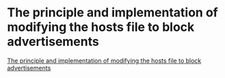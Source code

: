 # The principle and implementation of modifying the hosts file to block advertisements
[The principle and implementation of modifying the hosts file to block advertisements](https://aiwithcloud.com/2022/09/15/the_principle_and_implementation_of_modifying_the_hosts_file_to_block_advertisements/)